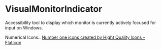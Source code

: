 # VisualMonitorIndicator
Accessibility tool to display which monitor is currently actively focused for input on Windows.


Numerical Icons:: <a href="https://www.flaticon.com/free-icons/number-one" title="number one icons">Number one icons created by Hight Quality Icons - Flaticon</a>
